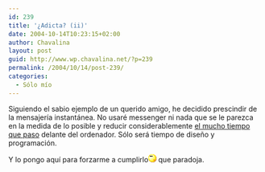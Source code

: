 ```yaml
---
id: 239
title: '¿Adicta? (ii)'
date: 2004-10-14T10:23:15+02:00
author: Chavalina
layout: post
guid: http://www.wp.chavalina.net/?p=239
permalink: /2004/10/14/post-239/
categories:
  - Sólo mío
---
```

Siguiendo el sabio ejemplo de un querido amigo, he decidido prescindir de la mensajería instantánea. No usaré messenger ni nada que se le parezca en la medida de lo posible y reducir considerablemente <a href="http://www.chavalina.net/comentar.php?idpost=202" target="_blank">el mucho tiempo que paso</a> delante del ordenador. Sólo será tiempo de diseño y programación.

Y lo pongo aquí para forzarme a cumplirlo![emo](/imagenes/emoticonos/pensativo.gif) que paradoja.
